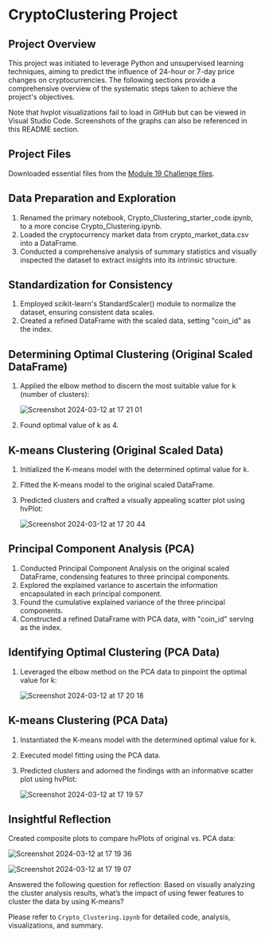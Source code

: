 # CryptoClustering Project

## Project Overview

This project was initiated to leverage Python and unsupervised learning techniques, aiming to predict the influence of 24-hour or 7-day price changes on cryptocurrencies. The following sections provide a comprehensive overview of the systematic steps taken to achieve the project's objectives.

Note that hvplot visualizations fail to load in GitHub but can be viewed in Visual Studio Code. Screenshots of the graphs can also be referenced in this README section.

## Project Files

Downloaded essential files from the [Module 19 Challenge files](https://static.bc-edx.com/data/dl-1-2/m19/lms/starter/Starter_Code.zip).

## Data Preparation and Exploration

1. Renamed the primary notebook, Crypto_Clustering_starter_code.ipynb, to a more concise Crypto_Clustering.ipynb.
2. Loaded the cryptocurrency market data from crypto_market_data.csv into a DataFrame.
3. Conducted a comprehensive analysis of summary statistics and visually inspected the dataset to extract insights into its intrinsic structure.

## Standardization for Consistency

1. Employed scikit-learn's StandardScaler() module to normalize the dataset, ensuring consistent data scales.
2. Created a refined DataFrame with the scaled data, setting "coin_id" as the index.

## Determining Optimal Clustering (Original Scaled DataFrame)

1. Applied the elbow method to discern the most suitable value for k (number of clusters):
   
   ![Screenshot 2024-03-12 at 17 21 01](https://github.com/imnana18/CryptoClustering/assets/147445115/4bb4e8ee-1648-43a8-a75c-4b39e51c4ee0)

3. Found optimal value of k as 4. 

## K-means Clustering (Original Scaled Data)

1. Initialized the K-means model with the determined optimal value for k.
2. Fitted the K-means model to the original scaled DataFrame.
3. Predicted clusters and crafted a visually appealing scatter plot using hvPlot:

   ![Screenshot 2024-03-12 at 17 20 44](https://github.com/imnana18/CryptoClustering/assets/147445115/1b8840b7-3aa0-46ea-9609-c6b01b2a71a6)


## Principal Component Analysis (PCA)

1. Conducted Principal Component Analysis on the original scaled DataFrame, condensing features to three principal components.
2. Explored the explained variance to ascertain the information encapsulated in each principal component.
3. Found the cumulative explained variance of the three principal components.
4. Constructed a refined DataFrame with PCA data, with "coin_id" serving as the index.

## Identifying Optimal Clustering (PCA Data)

1. Leveraged the elbow method on the PCA data to pinpoint the optimal value for k:
   
   ![Screenshot 2024-03-12 at 17 20 18](https://github.com/imnana18/CryptoClustering/assets/147445115/3adf42fd-56e7-4225-aa83-00289efd5807)


## K-means Clustering (PCA Data)

1. Instantiated the K-means model with the determined optimal value for k.
2. Executed model fitting using the PCA data.
3. Predicted clusters and adorned the findings with an informative scatter plot using hvPlot:

   ![Screenshot 2024-03-12 at 17 19 57](https://github.com/imnana18/CryptoClustering/assets/147445115/f2736994-e9b7-4214-81aa-d0ed0662fb75)


## Insightful Reflection

Created composite plots to compare hvPlots of original vs. PCA data:

![Screenshot 2024-03-12 at 17 19 36](https://github.com/imnana18/CryptoClustering/assets/147445115/0bf2d85f-4074-4abd-9407-8d79972fa73e)

![Screenshot 2024-03-12 at 17 19 07](https://github.com/imnana18/CryptoClustering/assets/147445115/873a176e-349c-4177-976c-ee6161fd0df7)


Answered the following question for reflection: Based on visually analyzing the cluster analysis results, what’s the impact of using fewer features to cluster the data by using K-means?

Please refer to `Crypto_Clustering.ipynb` for detailed code, analysis, visualizations, and summary. 
